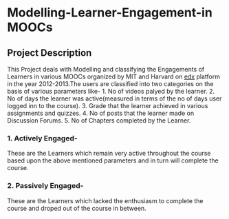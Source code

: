 # Modelling-Learner-Engagement-in MOOCs

## Project Description
This Project deals with Modelling and classifying the Engagements of Learners in various MOOCs organized by MIT and Harvard on  [edx](www.edx.org) platform in the year 2012-2013.The users are classified into two categories on the basis of various parameters like- 1. No of videos palyed by the learner. 2. No of days the learner was active(measured in terms of the no of days user logged inn to the course). 3. Grade that the learner achieved in various assignments and quizzes. 4.  No of posts that the learner made on Discussion  Forums. 5. No of Chapters completed by the Learner.

### 1. Actively Engaged-
These are the Learners which remain very active throughout the course based upon the above mentioned parameters and in turn will complete the course.
### 2. Passively Engaged-
These are the Learners which lacked the enthusiasm to complete the course and droped out of the course in between.
